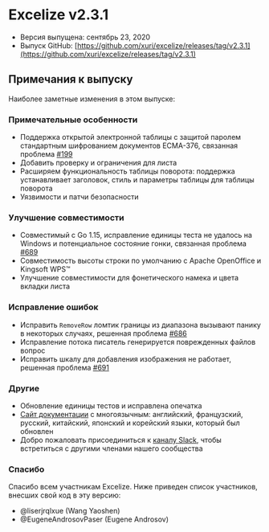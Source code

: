 # Excelize v2.3.1

* Версия выпущена: сентябрь 23, 2020
* Выпуск GitHub: [https://github.com/xuri/excelize/releases/tag/v2.3.1](https://github.com/xuri/excelize/releases/tag/v2.3.1)

## Примечания к выпуску

Наиболее заметные изменения в этом выпуске:

### Примечательные особенности

* Поддержка открытой электронной таблицы с защитой паролем стандартным шифрованием документов ECMA-376, связанная проблема [#199](https://github.com/xuri/excelize/issues/199)
* Добавить проверку и ограничения для листа
* Расширяем функциональность таблицы поворота: поддержка устанавливает заголовок, стиль и параметры таблицы для таблицы поворота
* Уязвимости и патчи безопасности

### Улучшение совместимости

* Совместимый с Go 1.15, исправление единицы теста не удалось на Windows и потенциальное состояние гонки, связанная проблема [#689](https://github.com/xuri/excelize/issues/689)
* Совместимость высоты строки по умолчанию с Apache OpenOffice и Kingsoft WPS&trade;
* Улучшение совместимости для фонетического намека и цвета вкладки листа

### Исправление ошибок

* Исправить `RemoveRow` ломтик границы из диапазона вызывают панику в некоторых случаях, решенная проблема [#686](https://github.com/xuri/excelize/issues/686)
* Исправление потока писатель генерируется поврежденных файлов вопрос
* Исправить шкалу для добавления изображения не работает, решенная проблема [#691](https://github.com/xuri/excelize/issues/691)

### Другие

* Обновление единицы тестов и исправлена опечатка
* [Сайт документации](https://xuri.me/excelize) с многоязычным: английский, французский, русский, китайский, японский и корейский языки, который был обновлен
* Добро пожаловать присоединиться к [каналу Slack](https://join.slack.com/t/xuri/shared_invite/zt-eriqdkeo-wV04zcCdBiiZveFgY86Wzw), чтобы встретиться с другими членами нашего сообщества

### Спасибо

Спасибо всем участникам Excelize. Ниже приведен список участников, внесших свой код в эту версию:

* @liserjrqlxue (Wang Yaoshen)
* @EugeneAndrosovPaser (Eugene Androsov)
